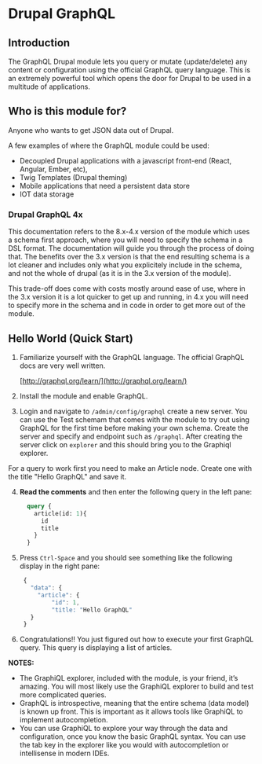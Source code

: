 # Drupal GraphQL

## Introduction

The GraphQL Drupal module lets you query or mutate \(update/delete\) any content or configuration using the official GraphQL query language. This is an extremely powerful tool which opens the door for Drupal to be used in a multitude of applications.

## Who is this module for?

Anyone who wants to get JSON data out of Drupal.

A few examples of where the GraphQL module could be used:

* Decoupled Drupal applications with a javascript front-end \(React, Angular, Ember, etc\), 
* Twig Templates \(Drupal theming\)
* Mobile applications that need a persistent data store
* IOT data storage

### Drupal GraphQL 4x

This documentation refers to the 8.x-4.x version of the module which uses a schema first approach, where you will need to specify the schema in a DSL format. The documentation will guide you through the process of doing that. The benefits over the 3.x version is that the end resulting schema is a lot cleaner and includes only what you explicitely include in the schema, and not the whole of drupal (as it is in the 3.x version of the module).

This trade-off does come with costs mostly around ease of use, where in the 3.x version it is a lot quicker to get up and running, in 4.x you will need to specify more in the schema and in code in order to get more out of the module.

## Hello World \(Quick Start\)

1. Familiarize yourself with the GraphQL language. The official GraphQL docs are very well written. 

   [http://graphql.org/learn/](http://graphql.org/learn/)

2. Install the module and enable GraphQL.
3. Login and navigate to `/admin/config/graphql` create a new server. You can use the Test schemam that comes with the module to try out using GraphQL for the first time before making your own schema. Create the server and specify and endpoint such as `/graphql`. After creating the server click on `explorer` and this should bring you to the Graphiql explorer.

For a query to work first you need to make an Article node. Create one with the title "Hello GraphQL" and save it.

4. **Read the comments** and then enter the following query in the left pane:

   ```graphql
     query {
       article(id: 1){
         id
         title
       }
     }
   ```

5. Press `Ctrl-Space` and you should see something like the following display in the right pane:

   ```javascript
    {
      "data": {
        "article": {
            "id": 1,
            "title: "Hello GraphQL"
      }
    }
   ```

6. Congratulations!! You just figured out how to execute your first GraphQL query. This query is displaying a list of articles.

**NOTES:**

* The GraphiQL explorer, included with the module, is your friend, it’s amazing. You will most likely use the GraphiQL explorer to build and test more complicated queries. 
* GraphQL is introspective, meaning that the entire schema \(data model\) is known up front. This is important as it allows tools like GraphiQL to implement autocompletion. 
* You can use GraphiQL to explore your way through the data and configuration, once you know the basic GraphQL syntax. You can use the tab key in the explorer like you would with autocompletion or intellisense in modern IDEs.
